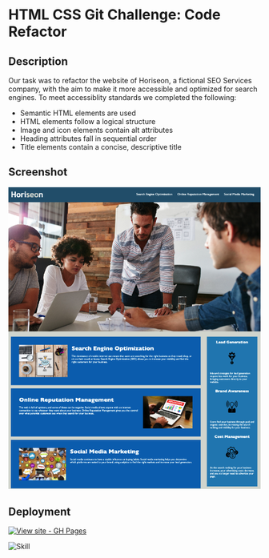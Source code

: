 # HTML CSS Git Challenge: Code Refactor

## Description

Our task was to refactor the website of Horiseon, a fictional SEO Services company, with the aim to make it more accessible and optimized for search engines.
To meet accessiblity standards we completed the following:

- Semantic HTML elements are used
- HTML elements follow a logical structure
- Image and icon elements contain alt attributes
- Heading attributes fall in sequential order
- Title elements contain a concise, descriptive title

## Screenshot

![](./assets/images/horiseon_mockup.png)

## Deployment

[![View site - GH Pages](https://img.shields.io/badge/View_site-GH_Pages-2ea44f?style=for-the-badge)](https://aloosli.github.io/horiseon-mock-up/)

![Skill](https://img.shields.io/badge/Skill-Beginner-orange?labelColor=Blue&style=flat)
